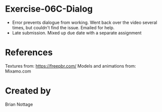 # Exercise-06C-Dialog
- Error prevents dialogue from working. Went back over the video several times, but couldn't find the issue. Emailed for help.
- Late submission. Mixed up due date with a separate assignment

# References

Textures from: https://freepbr.com/
Models and animations from: Mixamo.com

# Created by 
Brian Nottage
